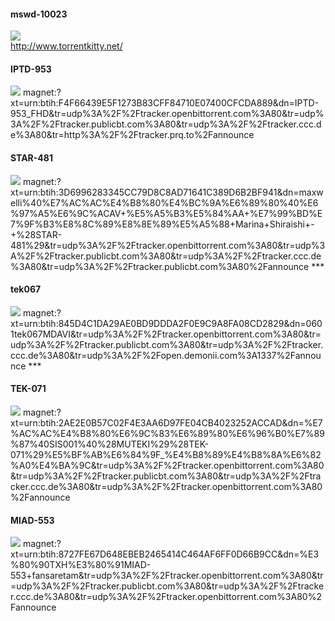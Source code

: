 #### mswd-10023
![](http://img1.chouti.com/group14/M03/F1/26/wKgCQVZyuxC3jsJTAAfbmJ0MpdQ482.gif)  
http://www.torrentkitty.net/

#### IPTD-953
<img src='http://ww1.sinaimg.cn/orj480/736f0c7ejw1exb39bdr73j20no0dcjtb.jpg' />  
magnet:?xt=urn:btih:F4F66439E5F1273B83CFF84710E07400CFCDA889&dn=IPTD-953_FHD&tr=udp%3A%2F%2Ftracker.openbittorrent.com%3A80&tr=udp%3A%2F%2Ftracker.publicbt.com%3A80&tr=udp%3A%2F%2Ftracker.ccc.de%3A80&tr=http%3A%2F%2Ftracker.prq.to%2Fannounce

#### STAR-481  
<img src='http://ww3.sinaimg.cn/bmiddle/d45add4ajw1ezkdgkuqzvg208w0507wh.gif' />  
magnet:?xt=urn:btih:3D6996283345CC79D8C8AD71641C389D6B2BF941&dn=maxwelli%40%E7%AC%AC%E4%B8%80%E4%BC%9A%E6%89%80%40%E6%97%A5%E6%9C%ACAV+%E5%A5%B3%E5%84%AA+%E7%99%BD%E7%9F%B3%E8%8C%89%E8%8E%89%E5%A5%88+Marina+Shiraishi+-+%28STAR-481%29&tr=udp%3A%2F%2Ftracker.openbittorrent.com%3A80&tr=udp%3A%2F%2Ftracker.publicbt.com%3A80&tr=udp%3A%2F%2Ftracker.ccc.de%3A80&tr=udp%3A%2F%2Ftracker.publicbt.com%3A80%2Fannounce
***

#### tek067
<img src='http://ww1.sinaimg.cn/large/e3552a8bgw1ezjf1gmprxg20b405whdt.gif' />  
magnet:?xt=urn:btih:845D4C1DA29AE0BD9DDDA2F0E9C9A8FA08CD2829&dn=0601tek067MDAVI&tr=udp%3A%2F%2Ftracker.openbittorrent.com%3A80&tr=udp%3A%2F%2Ftracker.publicbt.com%3A80&tr=udp%3A%2F%2Ftracker.ccc.de%3A80&tr=udp%3A%2F%2Fopen.demonii.com%3A1337%2Fannounce
***

#### TEK-071
<img src='http://ww4.sinaimg.cn/large/7a82bce9jw1ezjz6vzy2dg20b4068hdt.jpg' />  
magnet:?xt=urn:btih:2AE2E0B57C02F4E3AA6D97FE04CB4023252ACCAD&dn=%E7%AC%AC%E4%B8%80%E6%9C%83%E6%89%80%E6%96%B0%E7%89%87%40SIS001%40%28MUTEKI%29%28TEK-071%29%E5%BF%AB%E6%84%9F_%E4%B8%89%E4%B8%8A%E6%82%A0%E4%BA%9C&tr=udp%3A%2F%2Ftracker.openbittorrent.com%3A80&tr=udp%3A%2F%2Ftracker.publicbt.com%3A80&tr=udp%3A%2F%2Ftracker.ccc.de%3A80&tr=udp%3A%2F%2Ftracker.openbittorrent.com%3A80%2Fannounce

#### MIAD-553
<img src='http://ww3.sinaimg.cn/bmiddle/dd412be4gw1eznf3dwsyxg20ao060u0x.gif' />  
magnet:?xt=urn:btih:8727FE67D648EBEB2465414C464AF6FF0D66B9CC&dn=%E3%80%90TXH%E3%80%91MIAD-553+fansaretam&tr=udp%3A%2F%2Ftracker.openbittorrent.com%3A80&tr=udp%3A%2F%2Ftracker.publicbt.com%3A80&tr=udp%3A%2F%2Ftracker.ccc.de%3A80&tr=udp%3A%2F%2Ftracker.openbittorrent.com%3A80%2Fannounce
